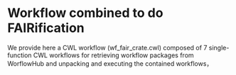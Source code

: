 # Workflow combined to do FAIRification
We provide here a CWL workflow (wf_fair_crate.cwl) composed of 7 single-function CWL workflows for retrieving workflow packages from WorflowHub and unpacking and executing the contained workflows，
